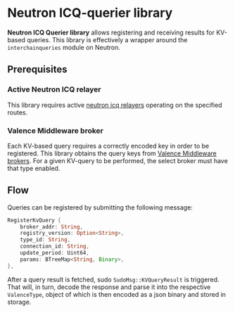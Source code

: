# Neutron ICQ-querier library

**Neutron ICQ Querier library** allows registering and receiving results for KV-based queries.
This library is effectively a wrapper around the `interchainqueries` module on Neutron. 

## Prerequisites

### Active Neutron ICQ relayer

This library requires active [neutron icq relayers](https://github.com/neutron-org/neutron-query-relayer) operating on the specified routes.

### Valence Middleware broker

Each KV-based query requires a correctly encoded key in order to be registered.
This library obtains the query keys from [Valence Middleware brokers](../../middleware/README.md).
For a given KV-query to be performed, the select broker must have that type enabled.

## Flow

Queries can be registered by submitting the following message:

```rust
RegisterKvQuery {
    broker_addr: String,
    registry_version: Option<String>,
    type_id: String,
    connection_id: String,
    update_period: Uint64,
    params: BTreeMap<String, Binary>,
},
```

After a query result is fetched, sudo `SudoMsg::KVQueryResult` is triggered.
That will, in turn, decode the response and parse it into the respective `ValenceType`,
object of which is then encoded as a json binary and stored in storage.
